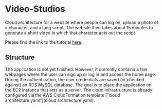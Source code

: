 # Video-Studios
Cloud architecture for a website where people can log on, upload a photo of a character, and a long script. The website then takes about 15 minutes to generate a short video in which that character acts out the script.

Please find the link to the tutorial <a href="https://medium.com/@vladyslavpetrenko/create-cloud-infrastructure-for-a-web-app-using-aws-cloudformation-bc320bddbfe3">here</a>.

## Structure

The application is not yet finished. However, it currently contains a few webpages where the user can sign up or log in and access the home page. During the authentication, the user credentials are saved (or checked against) an RDS MySQL database. The goal is to place the application on the EC2 instance that acts as a server. The cloud infrastructure is already configured via the AWS CloudFormation template ["cloud architecture.yaml"](cloud architecture.yaml).

